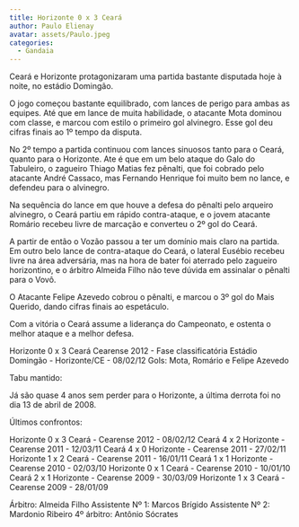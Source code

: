 ```yaml
---
title: Horizonte 0 x 3 Ceará
author: Paulo Elienay
avatar: assets/Paulo.jpeg
categories:
  - Gandaia
---
```

Ceará e Horizonte protagonizaram uma partida bastante disputada hoje à noite, no estádio Domingão.

O jogo começou bastante equilibrado, com lances de perigo para ambas as equipes. Até que em lance de muita habilidade, o atacante Mota dominou com classe, e marcou com estilo o primeiro gol alvinegro. Esse gol deu cifras finais ao 1º tempo da disputa.

No 2º tempo a partida continuou com lances sinuosos tanto para o Ceará, quanto para o Horizonte. Ate é que em um belo ataque do Galo do Tabuleiro, o zagueiro Thiago Matias fez pênalti, que foi cobrado pelo atacante André Cassaco, mas Fernando Henrique foi muito bem no lance, e defendeu para o alvinegro.

Na sequência do lance em que houve a defesa do pênalti pelo arqueiro alvinegro, o Ceará partiu em rápido contra-ataque, e o jovem atacante Romário recebeu livre de marcação e converteu o 2º gol do Ceará.

A partir de então o Vozão passou a ter um domínio mais claro na partida. Em outro belo lance de contra-ataque do Ceará, o lateral Eusébio recebeu livre na área adversária, mas na hora de bater foi aterrado pelo zagueiro horizontino, e o árbitro Almeida Filho não teve dúvida em assinalar o pênalti para o Vovô. 

O Atacante Felipe Azevedo cobrou o pênalti, e marcou o 3º gol do Mais Querido, dando cifras finais ao espetáculo.

Com a vitória o Ceará assume a liderança do Campeonato, e ostenta o melhor ataque e a melhor defesa.

Horizonte 0 x 3 Ceará
Cearense 2012 - Fase classificatória
Estádio Domingão - Horizonte/CE - 08/02/12
Gols: Mota, Romário e Felipe Azevedo

Tabu mantido: 

Já são quase 4 anos sem perder para o Horizonte, a última derrota foi no dia 13 de abril de 2008.

Últimos confrontos:

Horizonte 0 x 3 Ceará - Cearense 2012 - 08/02/12
Ceará 4 x 2 Horizonte - Cearense 2011 - 12/03/11 
Ceará 4 x 0 Horizonte - Cearense 2011 - 27/02/11 
Horizonte 1 x 2 Ceará - Cearense 2011 - 16/01/11
Ceará 1 x 1 Horizonte - Cearense 2010 - 02/03/10
Horizonte 0 x 1 Ceará - Cearense 2010 - 10/01/10
Ceará 2 x 1 Horizonte - Cearense 2009 - 30/03/09 
Horizonte 1 x 3 Ceará - Cearense 2009 - 28/01/09

Árbitro: Almeida Filho
Assistente Nº 1: Marcos Brígido
Assistente Nº 2: Mardonio Ribeiro
4º árbitro: Antônio Sócrates

